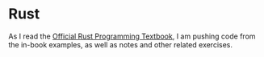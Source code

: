 # Rust

As I read the [Official Rust Programming Textbook](https://doc.rust-lang.org/book/title-page.html), I am pushing code from the in-book examples, as well as notes and other related exercises.
